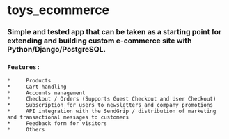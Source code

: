 # toys_ecommerce
### Simple and tested app that can be taken as a starting point for extending and building custom e-commerce site with Python/Django/PostgreSQL.

### `Features:`
    *     Products
    *     Cart handling 
    *     Accounts management 
    *     Checkout / Orders (Supports Guest Checkout and User Checkout)
    *     Subscription for users to newsletters and company promotions 
    *     API integration with the SendGrip / distribution of marketing and transactional messages to customers
    *     Feedback form for visitors
    *     Others
